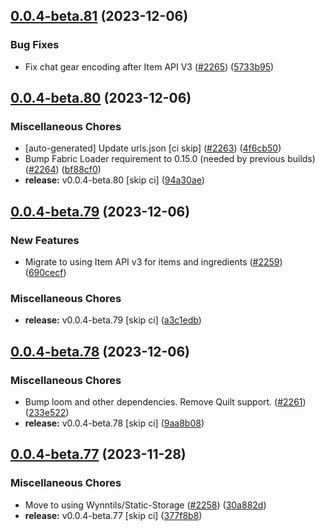 ## [0.0.4-beta.81](https://github.com/Wynntils/Artemis/compare/v0.0.4-beta.80...v0.0.4-beta.81) (2023-12-06)


### Bug Fixes

* Fix chat gear encoding after Item API V3 ([#2265](https://github.com/Wynntils/Artemis/issues/2265)) ([5733b95](https://github.com/Wynntils/Artemis/commit/5733b95a991029d0286d9d0f710bb5a904fa20e8))

## [0.0.4-beta.80](https://github.com/Wynntils/Artemis/compare/v0.0.4-beta.79...v0.0.4-beta.80) (2023-12-06)


### Miscellaneous Chores

* [auto-generated] Update urls.json [ci skip] ([#2263](https://github.com/Wynntils/Artemis/issues/2263)) ([4f6cb50](https://github.com/Wynntils/Artemis/commit/4f6cb50e95e9b7e6b2467aafa99ef1e5a702fb40))
* Bump Fabric Loader requirement to 0.15.0 (needed by previous builds) ([#2264](https://github.com/Wynntils/Artemis/issues/2264)) ([bf88cf0](https://github.com/Wynntils/Artemis/commit/bf88cf07446a464d7d3af2d068a94c4871a81492))
* **release:** v0.0.4-beta.80 [skip ci] ([94a30ae](https://github.com/Wynntils/Artemis/commit/94a30ae1a2bb6654284a8e9f74fca17d36a1075b))

## [0.0.4-beta.79](https://github.com/Wynntils/Artemis/compare/v0.0.4-beta.78...v0.0.4-beta.79) (2023-12-06)


### New Features

* Migrate to using Item API v3 for items and ingredients ([#2259](https://github.com/Wynntils/Artemis/issues/2259)) ([690cecf](https://github.com/Wynntils/Artemis/commit/690cecff771f2512264e12655bff8e1bd310bb9e))


### Miscellaneous Chores

* **release:** v0.0.4-beta.79 [skip ci] ([a3c1edb](https://github.com/Wynntils/Artemis/commit/a3c1edbc7e97b9279c97eadebdd55e334f69ab64))

## [0.0.4-beta.78](https://github.com/Wynntils/Artemis/compare/v0.0.4-beta.77...v0.0.4-beta.78) (2023-12-06)


### Miscellaneous Chores

* Bump loom and other dependencies. Remove Quilt support. ([#2261](https://github.com/Wynntils/Artemis/issues/2261)) ([233e522](https://github.com/Wynntils/Artemis/commit/233e522c68021bb0694efcc0be4a9075303f7c47))
* **release:** v0.0.4-beta.78 [skip ci] ([9aa8b08](https://github.com/Wynntils/Artemis/commit/9aa8b08f1c3648a5822e8f0b7922ccef359a4227))

## [0.0.4-beta.77](https://github.com/Wynntils/Artemis/compare/v0.0.4-beta.76...v0.0.4-beta.77) (2023-11-28)


### Miscellaneous Chores

* Move to using Wynntils/Static-Storage ([#2258](https://github.com/Wynntils/Artemis/issues/2258)) ([30a882d](https://github.com/Wynntils/Artemis/commit/30a882db8bc5a2d348c66b36a468578cfd2d721d))
* **release:** v0.0.4-beta.77 [skip ci] ([377f8b8](https://github.com/Wynntils/Artemis/commit/377f8b8d94c0ca2390aa0eb9bc79b802963be830))

